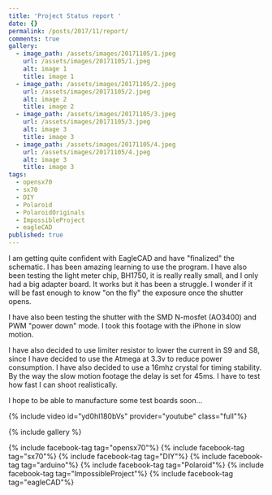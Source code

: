 ```yaml
---
title: 'Project Status report '
date: {}
permalink: /posts/2017/11/report/
comments: true
gallery:
  - image_path: /assets/images/20171105/1.jpeg
    url: /assets/images/20171105/1.jpeg
    alt: image 1
    title: image 1
  - image_path: /assets/images/20171105/2.jpeg
    url: /assets/images/20171105/2.jpeg
    alt: image 2
    title: image 2
  - image_path: /assets/images/20171105/3.jpeg
    url: /assets/images/20171105/3.jpeg
    alt: image 3
    title: image 3
  - image_path: /assets/images/20171105/4.jpeg
    url: /assets/images/20171105/4.jpeg
    alt: image 3
    title: image 3
tags:
  - opensx70
  - sx70
  - DIY
  - Polaroid
  - PolaroidOriginals
  - ImpossibleProject
  - eagleCAD
published: true
---
```


I am getting quite confident with EagleCAD and have "finalized" the schematic. I has been amazing learning to use the program. 
I have also been testing the light meter chip, BH1750, it is really really small, and I only had a big adapter board. It works but it has been a struggle. I wonder if it will be fast enough to know "on the fly" the exposure once the shutter opens.

I have also been testing the shutter with the SMD N-mosfet (AO3400) and PWM "power down" mode. I took this footage with the iPhone in slow motion.

I have also decided to use limiter resistor to lower the current in S9 and S8, since I have decided to use the Atmega at 3.3v to reduce power consumption. I have also decided to use a 16mhz crystal for timing stability. By the way the slow motion footage the delay is set for 45ms. I have to test how fast I can shoot realistically.

I hope to be able to manufacture some test boards soon…

{% include video id="yd0hI180bVs" provider="youtube" class="full"%}

{% include gallery %}


<p>
{% include facebook-tag tag="opensx70"%}
{% include facebook-tag tag="sx70"%}
{% include facebook-tag tag="DIY"%}
{% include facebook-tag tag="arduino"%}
{% include facebook-tag tag="Polaroid"%}
{% include facebook-tag tag="ImpossibleProject"%}
{% include facebook-tag tag="eagleCAD"%}
</p>
